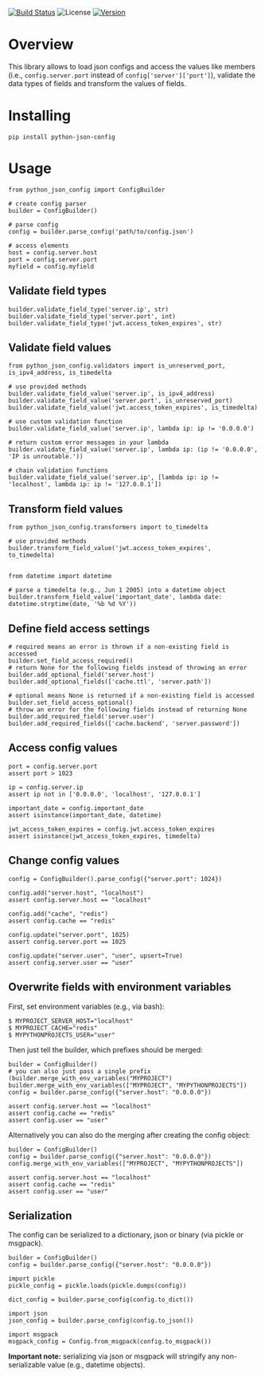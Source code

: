 [![Build Status](https://travis-ci.com/janehmueller/python-json-config.svg?token=tGKCTy4zTZfGNfjpEgEX&branch=master)](https://travis-ci.com/janehmueller/python-json-config)
![License](https://img.shields.io/pypi/l/python-json-config.svg)
[![Version](https://img.shields.io/pypi/v/python-json-config.svg)](https://pypi.python.org/pypi/python-json-config/)

# Overview
This library allows to load json configs and access the values like members (i.e., `config.server.port`
instead of `config['server']['port']`), validate the data types of fields and transform the values of fields.

# Installing
```
pip install python-json-config
```
# Usage
```
from python_json_config import ConfigBuilder

# create config parser
builder = ConfigBuilder()

# parse config
config = builder.parse_config('path/to/config.json')

# access elements
host = config.server.host
port = config.server.port
myfield = config.myfield
```

## Validate field types
```
builder.validate_field_type('server.ip', str)
builder.validate_field_type('server.port', int)
builder.validate_field_type('jwt.access_token_expires', str)
```

## Validate field values
```
from python_json_config.validators import is_unreserved_port, is_ipv4_address, is_timedelta

# use provided methods
builder.validate_field_value('server.ip', is_ipv4_address)
builder.validate_field_value('server.port', is_unreserved_port)
builder.validate_field_value('jwt.access_token_expires', is_timedelta)

# use custom validation function
builder.validate_field_value('server.ip', lambda ip: ip != '0.0.0.0')

# return custom error messages in your lambda
builder.validate_field_value('server.ip', lambda ip: (ip != '0.0.0.0', 'IP is unroutable.'))

# chain validation functions
builder.validate_field_value('server.ip', [lambda ip: ip != 'localhost', lambda ip: ip != '127.0.0.1'])
```

## Transform field values
```
from python_json_config.transformers import to_timedelta

# use provided methods
builder.transform_field_value('jwt.access_token_expires', to_timedelta)


from datetime import datetime

# parse a timedelta (e.g., Jun 1 2005) into a datetime object
builder.transform_field_value('important_date', lambda date: datetime.strptime(date, '%b %d %Y'))
```

## Define field access settings
```
# required means an error is thrown if a non-existing field is accessed 
builder.set_field_access_required()
# return None for the following fields instead of throwing an error
builder.add_optional_field('server.host')
builder.add_optional_fields(['cache.ttl', 'server.path'])

# optional means None is returned if a non-existing field is accessed 
builder.set_field_access_optional()
# throw an error for the following fields instead of returning None
builder.add_required_field('server.user')
builder.add_required_fields(['cache.backend', 'server.password'])
```

## Access config values
```
port = config.server.port
assert port > 1023

ip = config.server.ip
assert ip not in ['0.0.0.0', 'localhost', '127.0.0.1']

important_date = config.important_date
assert isinstance(important_date, datetime)

jwt_access_token_expires = config.jwt.access_token_expires
assert isinstance(jwt_access_token_expires, timedelta)
```

## Change config values
```
config = ConfigBuilder().parse_config({"server.port": 1024})

config.add("server.host", "localhost")
assert config.server.host == "localhost"

config.add("cache", "redis")
assert config.cache == "redis"

config.update("server.port", 1025)
assert config.server.port == 1025

config.update("server.user", "user", upsert=True)
assert config.server.user == "user"
```

## Overwrite fields with environment variables
First, set environment variables (e.g., via bash):
```
$ MYPROJECT_SERVER_HOST="localhost"
$ MYPROJECT_CACHE="redis"
$ MYPYTHONPROJECTS_USER="user"
```
Then just tell the builder, which prefixes should be merged:
```
builder = ConfigBuilder()
# you can also just pass a single prefix (builder.merge_with_env_variables("MYPROJECT")
builder.merge_with_env_variables(["MYPROJECT", "MYPYTHONPROJECTS"])
config = builder.parse_config({"server.host": "0.0.0.0"})

assert config.server.host == "localhost"
assert config.cache == "redis"
assert config.user == "user"
```
Alternatively you can also do the merging after creating the config object:
```
builder = ConfigBuilder()
config = builder.parse_config({"server.host": "0.0.0.0"})
config.merge_with_env_variables(["MYPROJECT", "MYPYTHONPROJECTS"])

assert config.server.host == "localhost"
assert config.cache == "redis"
assert config.user == "user"
```

## Serialization
The config can be serialized to a dictionary, json or binary (via pickle or msgpack).
```
builder = ConfigBuilder()
config = builder.parse_config({"server.host": "0.0.0.0"})

import pickle
pickle_config = pickle.loads(pickle.dumps(config))

dict_config = builder.parse_config(config.to_dict())

import json
json_config = builder.parse_config(config.to_json())

import msgpack
msgpack_config = Config.from_msgpack(config.to_msgpack())
```

**Important note:** serializing via json or msgpack will stringify any non-serializable value (e.g., datetime objects).
